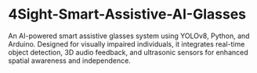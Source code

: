 # 4Sight-Smart-Assistive-AI-Glasses
An AI-powered smart assistive glasses system using YOLOv8, Python, and Arduino. Designed for visually impaired individuals, it integrates real-time object detection, 3D audio feedback, and ultrasonic sensors for enhanced spatial awareness and independence.
